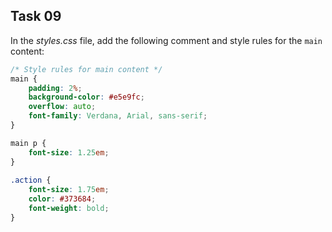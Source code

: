 ## Task 09
In the *styles.css* file, add the following comment and style rules for the `main` content:

```css
/* Style rules for main content */
main {
	padding: 2%;
	background-color: #e5e9fc;
	overflow: auto;
	font-family: Verdana, Arial, sans-serif;
}

main p {
	font-size: 1.25em;
}
 
.action {
	font-size: 1.75em;
	color: #373684; 
	font-weight: bold;
}
```